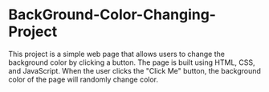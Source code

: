 # BackGround-Color-Changing-Project
This project is a simple web page that allows users to change the background color by clicking a button. The page is built using HTML, CSS, and JavaScript. When the user clicks the "Click Me" button, the background color of the page will randomly change color.
